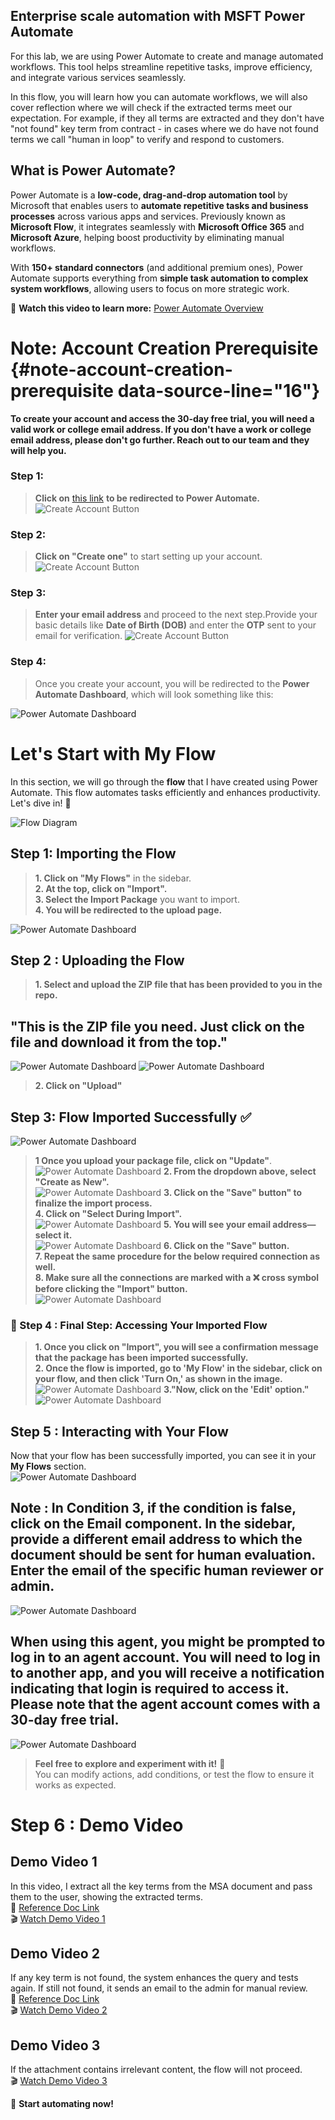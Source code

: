 ## Enterprise scale automation with MSFT Power Automate

For this lab, we are using Power Automate to create and manage automated workflows. This tool helps streamline repetitive tasks, improve efficiency, and integrate various services seamlessly. 

In this flow, you will learn how you can automate workflows, we will also cover reflection where we will check if the extracted terms meet our expectation. For example, if they all terms are extracted and they don't have "not found" key term from contract - in cases where we do have not found terms we call "human in loop" to verify and respond to customers.

## What is Power Automate?  

Power Automate is a **low-code, drag-and-drop automation tool** by Microsoft that enables users to **automate repetitive tasks and business processes** across various apps and services. Previously known as **Microsoft Flow**, it integrates seamlessly with **Microsoft Office 365** and **Microsoft Azure**, helping boost productivity by eliminating manual workflows.  

With **150+ standard connectors** (and additional premium ones), Power Automate supports everything from **simple task automation to complex system workflows**, allowing users to focus on more strategic work.  

🎥 **Watch this video to learn more:** [Power Automate Overview](https://youtu.be/yVAEH6-ui0w?si=Ne3pXYQp-uZnHGOR)  

# Note: Account Creation Prerequisite {#note-account-creation-prerequisite data-source-line="16"}
**To create your account and access the 30-day free trial, you will need a valid work or college email address. If you don't have a work or college email address, please don't go further. Reach out to our team and they will help you.**

### Step 1:  
> **Click on** [this link](https://make.powerautomate.com) **to be redirected to Power Automate.**
![Create Account Button](Images/Screenshot%20(1783).png)

### Step 2:  
> **Click on "Create one"** to start setting up your account.  
![Create Account Button](Images/Screenshot%20(1731).png)

### Step 3:  
> **Enter your email address** and proceed to the next step.Provide your basic details like **Date of Birth (DOB)** and enter the **OTP** sent to your email for verification.
![Create Account Button](Images/Screenshot%20(1732).png)

### Step 4:  
> Once you create your account, you will be redirected to the **Power Automate Dashboard**, which will look something like this:  

![Power Automate Dashboard](Images/Screenshot%20(1733).png)  


# Let's Start with My Flow  

In this section, we will go through the **flow** that I have created using Power Automate. This flow automates tasks efficiently and enhances productivity. Let's dive in! 🚀 

![Flow Diagram](Images/flow.png)  


## Step 1: Importing the Flow  

> **1. Click on "My Flows"** in the sidebar.  
> **2. At the top, click on "Import".**  
> **3. Select the Import Package** you want to import.  
> **4. You will be redirected to the upload page.**  

![Power Automate Dashboard](Images/Screenshot%20(1735).png)  

## Step 2 : Uploading the Flow  

> **1. Select and upload the **ZIP file** that has been provided to you in the repo.** 

## **"This is the ZIP file you need. Just click on the file and download it from the top."**
![Power Automate Dashboard](Images/Screenshot%20(1791).png)
![Power Automate Dashboard](Images/Screenshot%20(1792).png)

> **2. Click on "Upload"** 

## Step 3: Flow Imported Successfully ✅  

![Power Automate Dashboard](Images/Screenshot%20(1736).png)  

> **1 Once you upload your package file, click on "Update"**. 
![Power Automate Dashboard](Images/Screenshot%20(1748).png)
> **2. From the dropdown above, select "Create as New".**  
![Power Automate Dashboard](Images/Screenshot%20(1749).png)
> **3. Click on the "Save" button" to finalize the import process.**  
> **4. Click on "Select During Import".**  
![Power Automate Dashboard](Images/Screenshot%20(1750).png)
> **5. You will see your email address—select it.**  
![Power Automate Dashboard](Images/Screenshot%20(1751).png)
> **6. Click on the "Save" button.**  
> **7. Repeat the same procedure for the below required connection as well.**  
> **8. Make sure all the connections are marked with a ❌ cross symbol before clicking the "Import" button.**  
![Power Automate Dashboard](Images/Screenshot%20(1752).png)

### 📌 Step 4 : Final Step: Accessing Your Imported Flow   

> **1. Once you click on "Import", you will see a confirmation message that the package has been imported successfully.**  
> **2. Once the flow is imported, go to 'My Flow' in the sidebar, click on your flow, and then click 'Turn On,' as shown in the image.**  
![Power Automate Dashboard](Images/Screenshot%20(1787).png)
> **3."Now, click on the 'Edit' option."**
![Power Automate Dashboard](Images/Screenshot%20(1788).png)
## Step 5 : Interacting with Your Flow  

Now that your flow has been successfully imported, you can see it in your **My Flows** section.  
![Power Automate Dashboard](Images/Screenshot%20(1754).png)

## **Note : In Condition 3, if the condition is false, click on the Email component. In the sidebar, provide a different email address to which the document should be sent for human evaluation. Enter the email of the specific human reviewer or admin.**

![Power Automate Dashboard](Images/Screenshot%20(1790).png)


## **When using this agent, you might be prompted to log in to an agent account. You will need to log in to another app, and you will receive a notification indicating that login is required to access it. Please note that the agent account comes with a 30-day free trial.**
![Power Automate Dashboard](Images/Screenshot%20(1793).png)


> **Feel free to explore and experiment with it!** 🎯  
> You can modify actions, add conditions, or test the flow to ensure it works as expected.  

# Step 6 : Demo Video  

## Demo Video 1  
In this video, I extract all the key terms from the MSA document and pass them to the user, showing the extracted terms.  
📄 [Reference Doc Link](https://drive.google.com/file/d/13LbQtQTd43SMMokCSB1JHcg3V5B0Qgvo/view?usp=sharing)  
🎬 [Watch Demo Video 1](https://drive.google.com/file/d/1DUcY_b7Q0yZDd-4qxagVOltawgOMvwCu/view?usp=sharing)  

## Demo Video 2  
If any key term is not found, the system enhances the query and tests again. If still not found, it sends an email to the admin for manual review.  
📄 [Reference Doc Link](https://drive.google.com/file/d/1o9FG4zd4C0GwKTjMvumNzIS6UoGobFOd/view?usp=sharing)  
🎬 [Watch Demo Video 2](https://drive.google.com/file/d/14AQZ-Z87t2dgsRTX13uZKM9O4jnoGyok/view?usp=sharing)  

## Demo Video 3  
If the attachment contains irrelevant content, the flow will not proceed.  
🎬 [Watch Demo Video 3](https://drive.google.com/file/d/1hAJg4cDSTOr0P0pl_wDuaa8EuoDQYPc_/view?usp=sharing)  


🚀 **Start automating now!**  
